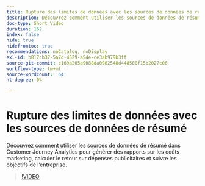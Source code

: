 ```yaml
---
title: Rupture des limites de données avec les sources de données de résumé
description: Découvrez comment utiliser les sources de données de résumé dans Customer Journey Analytics pour générer des rapports sur les coûts marketing, calculer le retour sur dépenses publicitaires et suivre les objectifs de l’entreprise.
doc-type: Short Video
duration: 162
index: false
hide: true
hidefromtoc: true
recommendations: noCatalog, noDisplay
exl-id: b817cb37-5a7d-4529-a54e-ce3ab979b3ff
source-git-commit: c169a205a9088da0982548d448500f15b2027c06
workflow-type: tm+mt
source-wordcount: '64'
ht-degree: 0%

---
```


# Rupture des limites de données avec les sources de données de résumé

Découvrez comment utiliser les sources de données de résumé dans Customer Journey Analytics pour générer des rapports sur les coûts marketing, calculer le retour sur dépenses publicitaires et suivre les objectifs de l’entreprise.

<!-- 72_S103_3442450_161_breaking-data-limits-with-summary-data-sources -->
>[!VIDEO](https://video.tv.adobe.com/v/3460079/?learn=on&enablevpops=true&captions=fre_fr)
